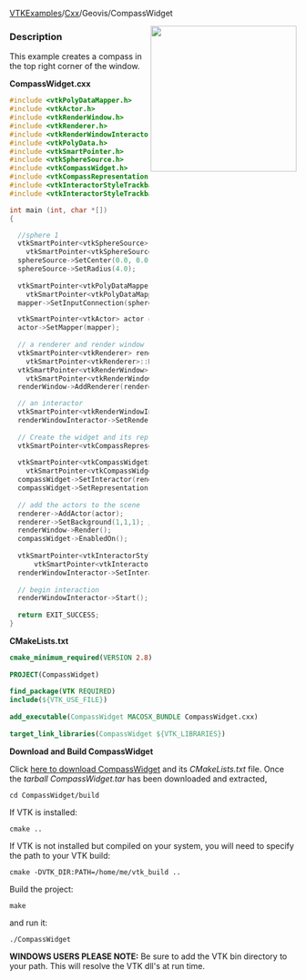 [VTKExamples](Home)/[Cxx](Cxx)/Geovis/CompassWidget

<img align="right" src="https://github.com/lorensen/VTKExamples/raw/master/Testing/Baseline/Geovis/TestCompassWidget.png" width="256" />

### Description
This example creates a compass in the top right corner of the window.

**CompassWidget.cxx**
```c++
#include <vtkPolyDataMapper.h>
#include <vtkActor.h>
#include <vtkRenderWindow.h>
#include <vtkRenderer.h>
#include <vtkRenderWindowInteractor.h>
#include <vtkPolyData.h>
#include <vtkSmartPointer.h>
#include <vtkSphereSource.h>
#include <vtkCompassWidget.h>
#include <vtkCompassRepresentation.h>
#include <vtkInteractorStyleTrackballCamera.h>
#include <vtkInteractorStyleTrackball.h>

int main (int, char *[])
{

  //sphere 1
  vtkSmartPointer<vtkSphereSource> sphereSource = 
    vtkSmartPointer<vtkSphereSource>::New();
  sphereSource->SetCenter(0.0, 0.0, 0.0);
  sphereSource->SetRadius(4.0);
    
  vtkSmartPointer<vtkPolyDataMapper> mapper = 
    vtkSmartPointer<vtkPolyDataMapper>::New();
  mapper->SetInputConnection(sphereSource->GetOutputPort());

  vtkSmartPointer<vtkActor> actor = vtkSmartPointer<vtkActor>::New();
  actor->SetMapper(mapper);
  
  // a renderer and render window
  vtkSmartPointer<vtkRenderer> renderer = 
    vtkSmartPointer<vtkRenderer>::New();
  vtkSmartPointer<vtkRenderWindow> renderWindow = 
    vtkSmartPointer<vtkRenderWindow>::New();
  renderWindow->AddRenderer(renderer);

  // an interactor
  vtkSmartPointer<vtkRenderWindowInteractor> renderWindowInteractor = vtkSmartPointer<vtkRenderWindowInteractor>::New();
  renderWindowInteractor->SetRenderWindow(renderWindow);
  
  // Create the widget and its representation
  vtkSmartPointer<vtkCompassRepresentation> compassRepresentation = vtkSmartPointer<vtkCompassRepresentation>::New();
  
  vtkSmartPointer<vtkCompassWidget> compassWidget = 
    vtkSmartPointer<vtkCompassWidget>::New();
  compassWidget->SetInteractor(renderWindowInteractor);
  compassWidget->SetRepresentation(compassRepresentation);
  
  // add the actors to the scene
  renderer->AddActor(actor);
  renderer->SetBackground(1,1,1); // Background color white
  renderWindow->Render();
  compassWidget->EnabledOn();
      
  vtkSmartPointer<vtkInteractorStyleTrackballCamera> style = 
      vtkSmartPointer<vtkInteractorStyleTrackballCamera>::New();   
  renderWindowInteractor->SetInteractorStyle( style );
  
  // begin interaction
  renderWindowInteractor->Start();
  
  return EXIT_SUCCESS;
}
```
**CMakeLists.txt**
```cmake
cmake_minimum_required(VERSION 2.8)
 
PROJECT(CompassWidget)
 
find_package(VTK REQUIRED)
include(${VTK_USE_FILE})
 
add_executable(CompassWidget MACOSX_BUNDLE CompassWidget.cxx)
 
target_link_libraries(CompassWidget ${VTK_LIBRARIES})
```

**Download and Build CompassWidget**

Click [here to download CompassWidget](https://github.com/lorensen/VTKWikiExamplesTarballs/raw/master/CompassWidget.tar) and its *CMakeLists.txt* file.
Once the *tarball CompassWidget.tar* has been downloaded and extracted,
```
cd CompassWidget/build 
```
If VTK is installed:
```
cmake ..
```
If VTK is not installed but compiled on your system, you will need to specify the path to your VTK build:
```
cmake -DVTK_DIR:PATH=/home/me/vtk_build ..
```
Build the project:
```
make
```
and run it:
```
./CompassWidget
```
**WINDOWS USERS PLEASE NOTE:** Be sure to add the VTK bin directory to your path. This will resolve the VTK dll's at run time.

